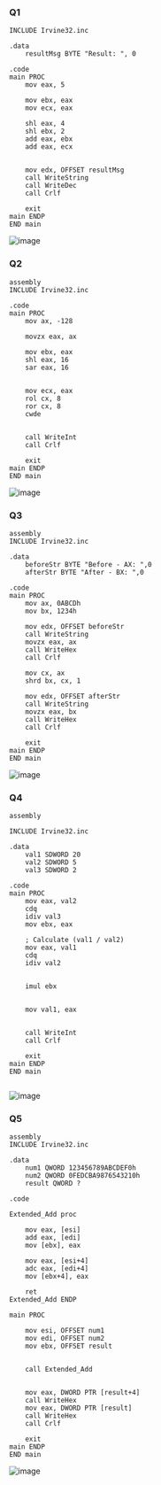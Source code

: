 ### Q1
``` assembly
INCLUDE Irvine32.inc

.data
    resultMsg BYTE "Result: ", 0

.code
main PROC
    mov eax, 5      

    mov ebx, eax      
    mov ecx, eax    
    
    shl eax, 4        
    shl ebx, 2        
    add eax, ebx      
    add eax, ecx      

   
    mov edx, OFFSET resultMsg
    call WriteString   
    call WriteDec      
    call Crlf         
    
    exit
main ENDP
END main
```
![image](https://github.com/user-attachments/assets/c11dc699-96a9-4e7e-baf7-f6dae8d38fa0)



### Q2


```
assembly
INCLUDE Irvine32.inc

.code
main PROC
    mov ax, -128      

    movzx eax, ax     
    
    mov ebx, eax      
    shl eax, 16       
    sar eax, 16       

    
    mov ecx, eax     
    rol cx, 8         
    ror cx, 8         
    cwde              
    
    
    call WriteInt      
    call Crlf

    exit
main ENDP
END main

```

![image](https://github.com/user-attachments/assets/6a72ccd7-70cf-4af1-b66f-e2109f441294)

### Q3
```
assembly
INCLUDE Irvine32.inc

.data
    beforeStr BYTE "Before - AX: ",0
    afterStr BYTE "After - BX: ",0

.code
main PROC
    mov ax, 0ABCDh
    mov bx, 1234h

    mov edx, OFFSET beforeStr
    call WriteString
    movzx eax, ax
    call WriteHex
    call Crlf

    mov cx, ax
    shrd bx, cx, 1

    mov edx, OFFSET afterStr
    call WriteString
    movzx eax, bx
    call WriteHex
    call Crlf

    exit
main ENDP
END main
```

![image](https://github.com/user-attachments/assets/ef87b21d-fa0c-4c00-b7dd-0b52cc451530)

### Q4
```
assembly

INCLUDE Irvine32.inc

.data
    val1 SDWORD 20
    val2 SDWORD 5
    val3 SDWORD 2

.code
main PROC
    mov eax, val2
    cdq                
    idiv val3           
    mov ebx, eax        

    ; Calculate (val1 / val2)
    mov eax, val1
    cdq                 
    idiv val2           

   
    imul ebx            


    mov val1, eax

    
    call WriteInt       
    call Crlf

    exit
main ENDP
END main


```
![image](https://github.com/user-attachments/assets/e196f8e3-dd6f-4c2c-a87c-4aa5108d893f)


### Q5

```
assembly
INCLUDE Irvine32.inc

.data
    num1 QWORD 123456789ABCDEF0h    
    num2 QWORD 0FEDCBA9876543210h   
    result QWORD ?                  

.code

Extended_Add proc

    mov eax, [esi]     
    add eax, [edi]      
    mov [ebx], eax      

    mov eax, [esi+4]   
    adc eax, [edi+4]    
    mov [ebx+4], eax    

    ret
Extended_Add ENDP

main PROC

    mov esi, OFFSET num1
    mov edi, OFFSET num2
    mov ebx, OFFSET result

 
    call Extended_Add


    mov eax, DWORD PTR [result+4]  
    call WriteHex
    mov eax, DWORD PTR [result]    
    call WriteHex
    call Crlf

    exit
main ENDP
END main
```
![image](https://github.com/user-attachments/assets/ad5f807a-ffd5-4a40-b128-416fed3c4b30)

